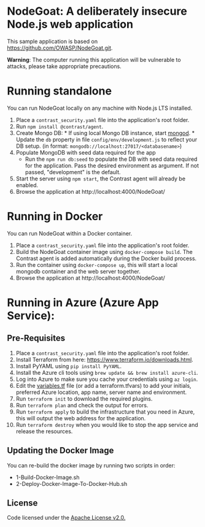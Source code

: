 # NodeGoat: A deliberately insecure Node.js web application

This sample application is based on https://github.com/OWASP/NodeGoat.git.

**Warning**: The computer running this application will be vulnerable to attacks, please take appropriate precautions.

# Running standalone

You can run NodeGoat locally on any machine with Node.js LTS installed.

1. Place a `contrast_security.yaml` file into the application's root folder.
1. Run `npm install @contrast/agent`.
1. Create Mongo DB:
        * If using local Mongo DB instance, start [mongod](http://docs.mongodb.org/manual/reference/program/mongod/#bin.mongod).
        * Update the `db` property in file `config/env/development.js` to reflect your DB setup. (in format: `mongodb://localhost:27017/<databasename>`)
1. Populate MongoDB with seed data required for the app
    * Run the `npm run db:seed` to populate the DB with seed data required for the application. Pass the desired environment as argument. If not passed, "development" is the default.
1. Start the server using `npm start`, the Contrast agent will already be enabled.
1. Browse the application at http://localhost:4000/NodeGoat/

# Running in Docker

You can run NodeGoat within a Docker container. 

1. Place a `contrast_security.yaml` file into the application's root folder.
1. Build the NodeGoat container image using `docker-compose build`. The Contrast agent is added automatically during the Docker build process.
1. Run the container using `docker-compose up`, this will start a local mongodb container and the web server together.
1. Browse the application at http://localhost:4000/NodeGoat/

# Running in Azure (Azure App Service):

## Pre-Requisites

1. Place a `contrast_security.yaml` file into the application's root folder.
1. Install Terraform from here: https://www.terraform.io/downloads.html.
1. Install PyYAML using `pip install PyYAML`.
1. Install the Azure cli tools using `brew update && brew install azure-cli`.
1. Log into Azure to make sure you cache your credentials using `az login`.
1. Edit the [variables.tf](variables.tf) file (or add a terraform.tfvars) to add your initials, preferred Azure location, app name, server name and environment.
1. Run `terraform init` to download the required plugins.
1. Run `terraform plan` and check the output for errors.
1. Run `terraform apply` to build the infrastructure that you need in Azure, this will output the web address for the application. 
1. Run `terraform destroy` when you would like to stop the app service and release the resources.

## Updating the Docker Image

You can re-build the docker image by running two scripts in order:

* 1-Build-Docker-Image.sh
* 2-Deploy-Docker-Image-To-Docker-Hub.sh

## License
Code licensed under the [Apache License v2.0.](http://www.apache.org/licenses/LICENSE-2.0)